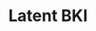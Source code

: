 ---
layout: page
title: Latent BKI
description: (In submisssion) Open-Dictionary Continuous Mapping in Visual-Language Latent Spaces with Quantifiable Uncertainty
redirect: https://arxiv.org/abs/2410.11783
img: /assets/img/publication_preview/latentbki.png
importance: 1
category: work
---